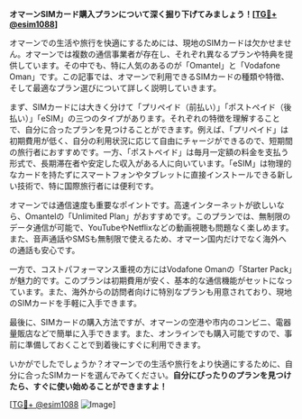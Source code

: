 **オマーンSIMカード購入プランについて深く掘り下げてみましょう！[[TG💪+ @esim1088](https://t.me/s/esim1088)]**

オマーンでの生活や旅行を快適にするためには、現地のSIMカードは欠かせません。オマーンでは複数の通信事業者が存在し、それぞれ異なるプランや特典を提供しています。その中でも、特に人気のあるのが「Omantel」と「Vodafone Oman」です。この記事では、オマーンで利用できるSIMカードの種類や特徴、そして最適なプラン選びについて詳しく説明していきます。

まず、SIMカードには大きく分けて「プリペイド（前払い）」「ポストペイド（後払い）」「eSIM」の三つのタイプがあります。それぞれの特徴を理解することで、自分に合ったプランを見つけることができます。例えば、「プリペイド」は初期費用が低く、自分の利用状況に応じて自由にチャージができるので、短期間の旅行者におすすめです。一方、「ポストペイド」は毎月一定額の料金を支払う形式で、長期滞在者や安定した収入がある人に向いています。「eSIM」は物理的なカードを持たずにスマートフォンやタブレットに直接インストールできる新しい技術で、特に国際旅行者には便利です。

オマーンでは通信速度も重要なポイントです。高速インターネットが欲しいなら、Omantelの「Unlimited Plan」がおすすめです。このプランでは、無制限のデータ通信が可能で、YouTubeやNetflixなどの動画視聴も問題なく楽しめます。また、音声通話やSMSも無制限で使えるため、オマーン国内だけでなく海外への通話も安心です。

一方で、コストパフォーマンス重視の方にはVodafone Omanの「Starter Pack」が魅力的です。このプランは初期費用が安く、基本的な通信機能がセットになっています。また、海外からの訪問者向けに特別なプランも用意されており、現地のSIMカードを手軽に入手できます。

最後に、SIMカードの購入方法ですが、オマーンの空港や市内のコンビニ、電器量販店などで簡単に入手できます。また、オンラインでも購入可能ですので、事前に準備しておくことで到着後にすぐに利用できます。

いかがでしたでしょうか？オマーンでの生活や旅行をより快適にするために、自分に合ったSIMカードを選んでみてください。**自分にぴったりのプランを見つけたら、すぐに使い始めることができますよ！**

[[TG💪+ @esim1088](https://t.me/s/esim1088) ![Image](https://i.postimg.cc/Y0z9fWf4/image.png)]